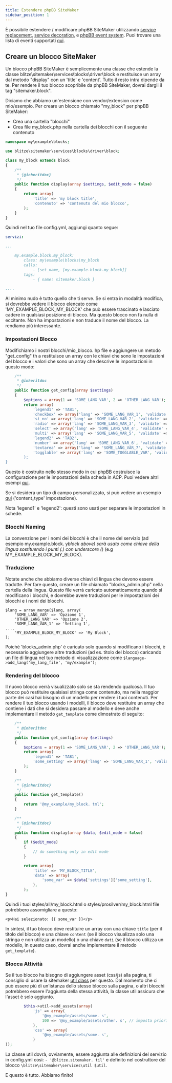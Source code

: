 ```yaml
---
title: Estendere phpBB SiteMaker
sidebar_position: 1
---
```


È possibile estendere / modificare phpBB SiteMaker utilizzando [service replacement](https://area51.phpbb.com/docs/dev/3.2.x/extensions/tutorial_advanced.html#using-service-replacement), [service decoration](https://area51.phpbb.com/docs/dev/3.2.x/extensions/tutorial_advanced.html#using-service-decoration), e [phpBB event system](https://area51.phpbb.com/docs/dev/3.2.x/extensions/tutorial_events.html). Puoi trovare una lista di eventi supportati [qui](./events.md).

## Creare un blocco SiteMaker

Un blocco phpBB SiteMaker è semplicemente una classe che estende la classe blitze\sitemaker\services\blocks\driver\block e restituisce un array dal metodo "display" con un 'title' e 'content'. Tutto il resto intra dipende da te. Per rendere il tuo blocco scopribile da phpBB SiteMaker, dovrai dargli il tag "sitemaker.block".

Diciamo che abbiamo un'estensione con vendor/extension come mio/esempio. Per creare un blocco chiamato "my_block" per phpBB SiteMaker:

-   Crea una cartella "blocchi"
-   Crea file my_block.php nella cartella dei blocchi con il seguente contenuto

```php
namespace my\example\blocks;

use blitze\sitemaker\services\blocks\driver\block;

class my_block extends block
{
    /**
     * {@inheritdoc}
     */
    public function display(array $settings, $edit_mode = false)
    {
        return array(
            'title' => 'my block title',
            'contenuto' => 'contenuto del mio blocco',
        );
    }
}
```

Quindi nel tuo file config.yml, aggiungi quanto segue:

```yml
servizi:

...

    my.example.block.my_block:
        class: my\example\blocks\my_block
        calls:
            - [set_name, [my.example.block.my_block]]
        tags:
            - { name: sitemaker.block }

....

```

Al minimo nudo è tutto quello che ti serve. Se si entra in modalità modifica, si dovrebbe vedere il blocco elencato come 'MY_EXAMPLE_BLOCK_MY_BLOCK' che può essere trascinato e lasciato cadere in qualsiasi posizione di blocco. Ma questo blocco non fa nulla di eccitante. Non ha impostazioni e non traduce il nome del blocco. La rendiamo più interessante.

### Impostazioni Blocco

Modifichiamo i nostri blocchi/mio_blocco. hp file e aggiungere un metodo "get_config" th a restituisce un array con le chiavi che sono le impostazioni del blocco e i valori che sono un array che descrive le impostazioni in questo modo:

```php
    /**
     * @inheritdoc
     */
    public function get_config(array $settings)
    {
        $options = array(1 => 'SOME_LANG_VAR', 2 => 'OTHER_LANG_VAR');
        return array(
            'legend1' => 'TAB1',
            'checkbox' => array('lang' => 'SOME_LANG_VAR_1', 'validate' => 'string', 'type' => 'checkbox', 'options' => $options, 'default' => array(), 'spiegare' => falso),
            'sì_no' => array('lang' => 'SOME_LANG_VAR_2', 'validate' => 'bool', 'type' => 'radio:yes_no', 'explain' => false, 'default' => false),
            'radio' => array('lang' => 'SOME_LANG_VAR_3', 'validate' => 'bool', 'type' => 'radio', 'options' => $options, 'spiegare' => falso, 'default' => 'topic'),
            'select' => array('lang' => 'SOME_LANG_VAR_4', 'validate' => 'string', 'type' => 'select', 'options' => $options, 'default' => '', 'spiegare' => falso),
            'multi' => array('lang' => 'SOME_LANG_VAR_5', 'validate' => 'string', 'type' => 'multi_select', 'options' => $options, 'default' => array(), 'explain' => false),
            'legend2' => 'TAB2',
            'number' => array('lang' => 'SOME_LANG_VAR_6', 'validate' => 'int:0:20', 'type' => 'number:0:20', 'maxlength' => 2, 'explain' => false, 'default' => 5),
            'textarea' => array('lang' => 'SOME_LANG_VAR_7', 'validate' => 'string', 'type' => 'textarea:3:40', 'maxlength' => 2, 'explain' => true, 'default' => ''),
            'togglable' => array('lang' => 'SOME_TOGGLABLE_VAR', 'validate' => 'string', 'type' => 'select:1:0:toggle_key', 'options' => $options, 'default' => '', 'append' => '<div id="toggle_key-1">Mostra solo quando è selezionata l'opzione 1</div>'),
        );
}
```

Questo è costruito nello stesso modo in cui phpBB costruisce la configurazione per le impostazioni della scheda in ACP. Puoi vedere altri esempi [qui](https://github.com/phpbb/phpbb/blob/master/phpBB/includes/acp/acp_board.php).

Se si desidera un tipo di campo personalizzato, si può vedere un esempio [qui](https://github.com/blitze/phpBB-ext-sitemaker_content/blob/develop/blocks/recent.php) ('content_type' impostazione).

Nota 'legend1' e 'legend2': questi sono usati per separare le impostazioni in schede.

### Blocchi Naming

La convenzione per i nomi dei blocchi è che il nome del servizio (ad esempio my.example.block. y*block above) sarà usato come chiave della lingua sostituendo i punti (.) con underscore (*) (e.g MY_EXAMPLE_BLOCK_MY_BLOCK).

### Traduzione

Notate anche che abbiamo diverse chiavi di lingua che devono essere tradotte. Per fare questo, creare un file chiamato "blocks_admin.php" nella cartella della lingua. Questo file verrà caricato automaticamente quando si modificano i blocchi, e dovrebbe avere traduzioni per le impostazioni dei blocchi e i nomi dei blocchi.

```
$lang = array_merge($lang, array(
    'SOME_LANG_VAR' => 'Opzione 1',
    'OTHER_LANG_VAR' => 'Opzione 2',
    'SOME_LANG_VAR_1' => 'Setting 1',
....
    'MY_EXAMPLE_BLOCK_MY_BLOCK' => 'My Block',
);
```

Poiché 'blocks_admin.php' è caricato solo quando si modificano i blocchi, è necessario aggiungere altre traduzioni (ad es. titolo del blocco) caricando un file di lingua nel tuo metodo di visualizzazione come `$language->add_lang('my_lang_file', 'my/example');`

### Rendering del blocco

Il nuovo blocco verrà visualizzato solo se sta rendendo qualcosa. Il tuo blocco può restituire qualsiasi stringa come contenuto, ma nella maggior parte dei casi hai bisogno di un modello per rendere i tuoi contenuti. Per rendere il tuo blocco usando i modelli, il blocco deve restituire un array che contiene i dati che si desidera passare al modello e deve anche implementare il metodo `get_template` come dimostrato di seguito:

```php
    /**
     * @inheritdoc
     */
    public function get_config(array $settings)
    {
        $options = array(1 => 'SOME_LANG_VAR', 2 => 'OTHER_LANG_VAR');
        return array(
            'legend1' => 'TAB1',
            'some_setting' => array('lang' => 'SOME_LANG_VAR_1', 'validate' => 'string', 'type' => 'checkbox', 'options' => $options, 'default' => array(), 'explain' => false),
        );
    }

    /**
     * {@inheritdoc}
     */
    public function get_template()
    {
        return '@my_example/my_block. tml';
    }

    /**
     * {@inheritdoc}
     */
    public function display(array $data, $edit_mode = false)
    {
        if ($edit_mode)
        {
            // do something only in edit mode
        }

        return array(
            'title' => 'MY_BLOCK_TITLE',
            'data' => array(
                'some_var' => $data['settings']['some_setting'],
            ),
        );
}
```

Quindi i tuoi styles/all/my_block.html o styles/prosilver/my_block.html file potrebbero assomigliare a questo:

```
<p>Hai selezionato: {{ some_var }}</p>
```

In sintesi, il tuo blocco deve restituire un array con una chiave `title` (per il titolo del blocco) e una chiave `content` (se il blocco visualizza solo una stringa e non utilizza un modello) o una chiave `dati` (se il blocco utilizza un modello, in questo caso, dovrai anche implementare il metodo `get_template`).

### Blocca Attività

Se il tuo blocco ha bisogno di aggiungere asset (css/js) alla pagina, ti consiglio di usare la sitemaker [util class](https://github.com/blitze/phpBB-ext-sitemaker/blob/develop/services/util.php) per questo. Dal momento che ci può essere più di un'istanza dello stesso blocco sulla pagina, o altri blocchi potrebbero essere l'aggiunta della stessa attività, la classe util assicura che l'asset è solo aggiunto.

```php
        $this->util->add_assets(array(
            'js' => array(
                '@my_example/assets/some. s',
                100 => '@my_example/assets/other. s', // imposta priorità
            ),
            'css' => array(
                '@my_example/assets/some. s',
            )
));
```

La classe util dovrà, ovviamente, essere aggiunta alle definizioni del servizio in config.yml così: `- '@blitze.sitemaker. til'` e definito nel costruttore del blocco `\blitze\sitemaker\services\util $util`.

E questo è tutto. Abbiamo finito!
